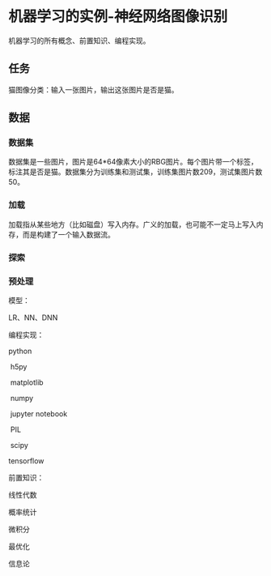 # 机器学习的实例-神经网络图像识别

机器学习的所有概念、前置知识、编程实现。

## 任务

猫图像分类：输入一张图片，输出这张图片是否是猫。

## 数据

### 数据集

数据集是一些图片，图片是64*64像素大小的RBG图片。每个图片带一个标签，标注其是否是猫。数据集分为训练集和测试集，训练集图片数209，测试集图片数50。

### 加载

加载指从某些地方（比如磁盘）写入内存。广义的加载，也可能不一定马上写入内存，而是构建了一个输入数据流。

### 探索

### 预处理





模型：

LR、NN、DNN



编程实现：

python

​	h5py

​	matplotlib

​	numpy

​	jupyter notebook

​	PIL

​	scipy

tensorflow



前置知识：

线性代数

概率统计

微积分

最优化

信息论